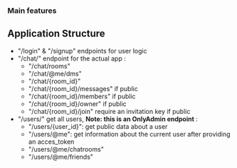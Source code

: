 ### Main features

## Application Structure

- "/login" & "/signup" endpoints for user logic
- "/chat/" endpoint for the actual app :
    - "/chat/rooms"
    - "/chat/@me/dms" 
    - "/chat/{room_id}"
    - "/chat/{room_id}/messages" if public
    - "/chat/{room_id}/members" if public
    - "/chat/{room_id}/owner" if public
    - "/chat/{room_id}/join" require an invitation key if public
- "/users/" get all users, **Note: this is an OnlyAdmin endpoint** :
    - "/users/{user_id}": get public data about a user 
    - "/users/@me": get information about the current user after providing an acces_token
    - "/users/@me/chatrooms"
    - "/users/@me/friends" 
